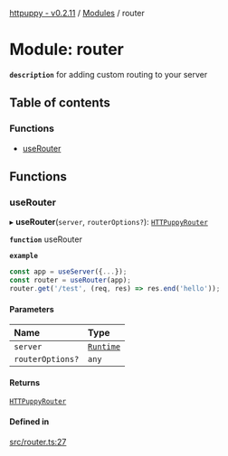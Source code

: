 [httpuppy - v0.2.11](../README.md) / [Modules](../modules.md) / router

# Module: router

**`description`** for adding custom routing to your server

## Table of contents

### Functions

- [useRouter](router.md#userouter)

## Functions

### useRouter

▸ **useRouter**(`server`, `routerOptions?`): [`HTTPuppyRouter`](../interfaces/types_server.HTTPuppyRouter.md)

**`function`** useRouter

**`example`**
```javascript
const app = useServer({...});
const router = useRouter(app);
router.get('/test', (req, res) => res.end('hello'));
```

#### Parameters

| Name | Type |
| :------ | :------ |
| `server` | [`Runtime`](../interfaces/types_server.Runtime.md) |
| `routerOptions?` | `any` |

#### Returns

[`HTTPuppyRouter`](../interfaces/types_server.HTTPuppyRouter.md)

#### Defined in

[src/router.ts:27](https://github.com/abschill/httpuppy/blob/aca848a/src/router.ts#L27)
